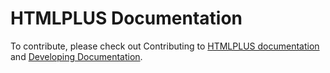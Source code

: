 # HTMLPLUS Documentation
To contribute, please check out Contributing to [HTMLPLUS documentation]() and [Developing Documentation]().
